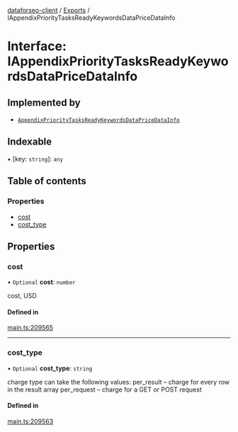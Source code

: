 [dataforseo-client](../README.md) / [Exports](../modules.md) / IAppendixPriorityTasksReadyKeywordsDataPriceDataInfo

# Interface: IAppendixPriorityTasksReadyKeywordsDataPriceDataInfo

## Implemented by

- [`AppendixPriorityTasksReadyKeywordsDataPriceDataInfo`](../classes/AppendixPriorityTasksReadyKeywordsDataPriceDataInfo.md)

## Indexable

▪ [key: `string`]: `any`

## Table of contents

### Properties

- [cost](IAppendixPriorityTasksReadyKeywordsDataPriceDataInfo.md#cost)
- [cost\_type](IAppendixPriorityTasksReadyKeywordsDataPriceDataInfo.md#cost_type)

## Properties

### cost

• `Optional` **cost**: `number`

cost, USD

#### Defined in

[main.ts:209565](https://github.com/dataforseo/TypeScriptClient/blob/7ca1aa4/main.ts#L209565)

___

### cost\_type

• `Optional` **cost\_type**: `string`

charge type
can take the following values:
per_result – charge for every row in the result array
per_request – charge for a GET or POST request

#### Defined in

[main.ts:209563](https://github.com/dataforseo/TypeScriptClient/blob/7ca1aa4/main.ts#L209563)

